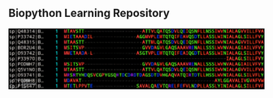 ## Biopython Learning Repository

![biopython.png](https://github.com/LoqmanSamani/biopy/blob/systembiology/plots/biopy.png)
